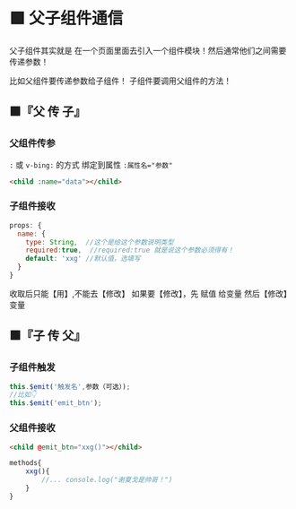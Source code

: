 # 🟩 父子组件通信

父子组件其实就是 在一个页面里面去引入一个组件模块！然后通常他们之间需要传递参数！

比如父组件要传递参数给子组件！ 子组件要调用父组件的方法！

## 🟩『父 传 子』
### 父组件传参
`:` 或 `v-bing:` 的方式 绑定到属性 `:属性名="参数"`

```html
<child :name="data"></child>
```
### 子组件接收
```javascript
props: {
  name: {
    type: String,  //这个是给这个参数说明类型
    required:true,  //required:true 就是说这个参数必须得有！
    default: 'xxg' //默认值，选填写
  }
}
```
收取后只能【用】,不能去【修改】
如果要【修改】，先 赋值 给变量 然后【修改】变量

## 🟩『子 传 父』
### 子组件触发
```javascript
this.$emit('触发名',参数（可选）);
//比如👇
this.$emit('emit_btn');
```
### 父组件接收
```html
<child @emit_btn="xxg()"></child>
```
```javascript
methods{
    xxg(){
        //... console.log("谢夏戈是帅哥！")
    }
}
```
